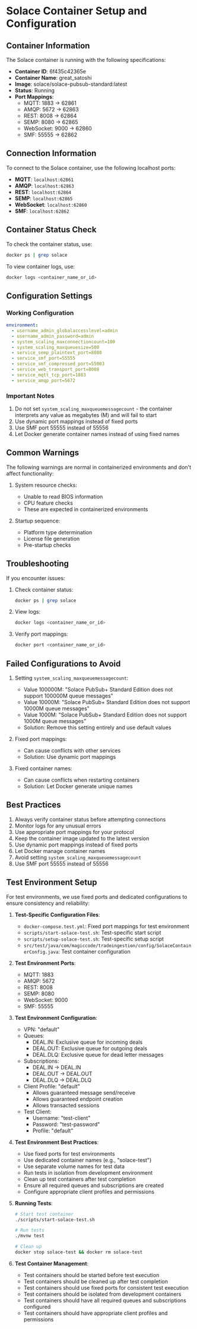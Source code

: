 # Solace Container Setup and Configuration

## Container Information

The Solace container is running with the following specifications:

- **Container ID**: 6f435c42365e
- **Container Name**: great_satoshi
- **Image**: solace/solace-pubsub-standard:latest
- **Status**: Running
- **Port Mappings**:
  - MQTT: 1883 → 62861
  - AMQP: 5672 → 62863
  - REST: 8008 → 62864
  - SEMP: 8080 → 62865
  - WebSocket: 9000 → 62860
  - SMF: 55555 → 62862

## Connection Information

To connect to the Solace container, use the following localhost ports:

- **MQTT**: `localhost:62861`
- **AMQP**: `localhost:62863`
- **REST**: `localhost:62864`
- **SEMP**: `localhost:62865`
- **WebSocket**: `localhost:62860`
- **SMF**: `localhost:62862`

## Container Status Check

To check the container status, use:
```bash
docker ps | grep solace
```

To view container logs, use:
```bash
docker logs <container_name_or_id>
```

## Configuration Settings

### Working Configuration
```yaml
environment:
  - username_admin_globalaccesslevel=admin
  - username_admin_password=admin
  - system_scaling_maxconnectioncount=100
  - system_scaling_maxqueuesize=500
  - service_semp_plaintext_port=8080
  - service_smf_port=55555
  - service_smf_compressed_port=55003
  - service_web_transport_port=8008
  - service_mqtt_tcp_port=1883
  - service_amqp_port=5672
```

### Important Notes
1. Do not set `system_scaling_maxqueuemessagecount` - the container interprets any value as megabytes (M) and will fail to start
2. Use dynamic port mappings instead of fixed ports
3. Use SMF port 55555 instead of 55556
4. Let Docker generate container names instead of using fixed names

## Common Warnings

The following warnings are normal in containerized environments and don't affect functionality:

1. System resource checks:
   - Unable to read BIOS information
   - CPU feature checks
   - These are expected in containerized environments

2. Startup sequence:
   - Platform type determination
   - License file generation
   - Pre-startup checks

## Troubleshooting

If you encounter issues:

1. Check container status:
   ```bash
   docker ps | grep solace
   ```

2. View logs:
   ```bash
   docker logs <container_name_or_id>
   ```

3. Verify port mappings:
   ```bash
   docker port <container_name_or_id>
   ```

## Failed Configurations to Avoid

1. Setting `system_scaling_maxqueuemessagecount`:
   - Value 100000M: "Solace PubSub+ Standard Edition does not support 100000M queue messages"
   - Value 10000M: "Solace PubSub+ Standard Edition does not support 10000M queue messages"
   - Value 1000M: "Solace PubSub+ Standard Edition does not support 1000M queue messages"
   - Solution: Remove this setting entirely and use default values

2. Fixed port mappings:
   - Can cause conflicts with other services
   - Solution: Use dynamic port mappings

3. Fixed container names:
   - Can cause conflicts when restarting containers
   - Solution: Let Docker generate unique names

## Best Practices

1. Always verify container status before attempting connections
2. Monitor logs for any unusual errors
3. Use appropriate port mappings for your protocol
4. Keep the container image updated to the latest version
5. Use dynamic port mappings instead of fixed ports
6. Let Docker manage container names
7. Avoid setting `system_scaling_maxqueuemessagecount`
8. Use SMF port 55555 instead of 55556

## Test Environment Setup

For test environments, we use fixed ports and dedicated configurations to ensure consistency and reliability:

1. **Test-Specific Configuration Files**:
   - `docker-compose.test.yml`: Fixed port mappings for test environment
   - `scripts/start-solace-test.sh`: Test-specific start script
   - `scripts/setup-solace-test.sh`: Test-specific setup script
   - `src/test/java/com/magiccode/tradeingestion/config/SolaceContainerConfig.java`: Test container configuration

2. **Test Environment Ports**:
   - MQTT: 1883
   - AMQP: 5672
   - REST: 8008
   - SEMP: 8080
   - WebSocket: 9000
   - SMF: 55555

3. **Test Environment Configuration**:
   - VPN: "default"
   - Queues:
     - DEAL.IN: Exclusive queue for incoming deals
     - DEAL.OUT: Exclusive queue for outgoing deals
     - DEAL.DLQ: Exclusive queue for dead letter messages
   - Subscriptions:
     - DEAL.IN → DEAL.IN
     - DEAL.OUT → DEAL.OUT
     - DEAL.DLQ → DEAL.DLQ
   - Client Profile: "default"
     - Allows guaranteed message send/receive
     - Allows guaranteed endpoint creation
     - Allows transacted sessions
   - Test Client:
     - Username: "test-client"
     - Password: "test-password"
     - Profile: "default"

4. **Test Environment Best Practices**:
   - Use fixed ports for test environments
   - Use dedicated container names (e.g., "solace-test")
   - Use separate volume names for test data
   - Run tests in isolation from development environment
   - Clean up test containers after test completion
   - Ensure all required queues and subscriptions are created
   - Configure appropriate client profiles and permissions

5. **Running Tests**:
   ```bash
   # Start test container
   ./scripts/start-solace-test.sh
   
   # Run tests
   ./mvnw test
   
   # Clean up
   docker stop solace-test && docker rm solace-test
   ```

6. **Test Container Management**:
   - Test containers should be started before test execution
   - Test containers should be cleaned up after test completion
   - Test containers should use fixed ports for consistent test execution
   - Test containers should be isolated from development containers
   - Test containers should have all required queues and subscriptions configured
   - Test containers should have appropriate client profiles and permissions 